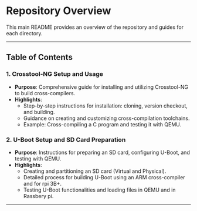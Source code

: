 # Repository Overview

This main README provides an overview of the repository and guides for each directory.

---

## Table of Contents

### 1. Crosstool-NG Setup and Usage
- **Purpose**: Comprehensive guide for installing and utilizing Crosstool-NG to build cross-compilers.
- **Highlights**:
  - Step-by-step instructions for installation: cloning, version checkout, and building.
  - Guidance on creating and customizing cross-compilation toolchains.
  - Example: Cross-compiling a C program and testing it with QEMU.

### 2. U-Boot Setup and SD Card Preparation
- **Purpose**: Instructions for preparing an SD card, configuring U-Boot, and testing with QEMU.
- **Highlights**:
  - Creating and partitioning an SD card (Virtual and Physical).
  - Detailed process for building U-Boot using an ARM cross-compiler and for rpi 3B+.
  - Testing U-Boot functionalities and loading files in QEMU and in Rassbery pi.

---

